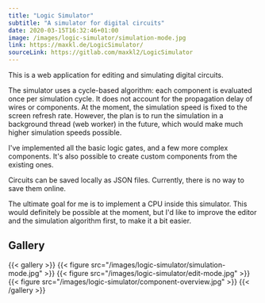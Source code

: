 ```yaml
---
title: "Logic Simulator"
subtitle: "A simulator for digital circuits"
date: 2020-03-15T16:32:46+01:00
image: /images/logic-simulator/simulation-mode.jpg
link: https://maxkl.de/LogicSimulator/
sourceLink: https://gitlab.com/maxkl2/LogicSimulator
---
```


This is a web application for editing and simulating digital circuits.

The simulator uses a cycle-based algorithm: each component is evaluated once per simulation cycle. It does not account for the propagation delay of wires or components. At the moment, the simulation speed is fixed to the screen refresh rate. However, the plan is to run the simulation in a background thread (web worker) in the future, which would make much higher simulation speeds possible.

I've implemented all the basic logic gates, and a few more complex components. It's also possible to create custom components from the existing ones.

Circuits can be saved locally as JSON files. Currently, there is no way to save them online.

The ultimate goal for me is to implement a CPU inside this simulator. This would definitely be possible at the moment, but I'd like to improve the editor and the simulation algorithm first, to make it a bit easier.

## Gallery

{{< gallery >}}
    {{< figure src="/images/logic-simulator/simulation-mode.jpg" >}}
    {{< figure src="/images/logic-simulator/edit-mode.jpg" >}}
    {{< figure src="/images/logic-simulator/component-overview.jpg" >}}
{{< /gallery >}}
